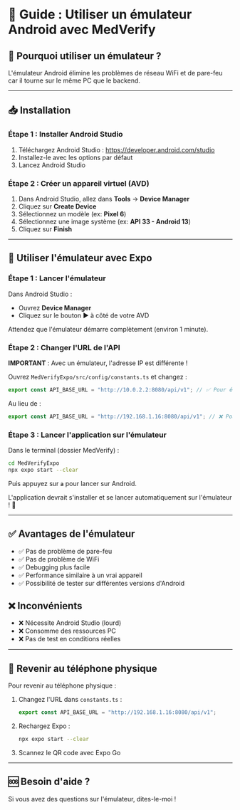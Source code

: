 # 📱 Guide : Utiliser un émulateur Android avec MedVerify

## 🎯 Pourquoi utiliser un émulateur ?

L'émulateur Android élimine les problèmes de réseau WiFi et de pare-feu car il tourne sur le même PC que le backend.

---

## 📥 Installation

### Étape 1 : Installer Android Studio

1. Téléchargez Android Studio : https://developer.android.com/studio
2. Installez-le avec les options par défaut
3. Lancez Android Studio

### Étape 2 : Créer un appareil virtuel (AVD)

1. Dans Android Studio, allez dans **Tools** → **Device Manager**
2. Cliquez sur **Create Device**
3. Sélectionnez un modèle (ex: **Pixel 6**)
4. Sélectionnez une image système (ex: **API 33 - Android 13**)
5. Cliquez sur **Finish**

---

## 🚀 Utiliser l'émulateur avec Expo

### Étape 1 : Lancer l'émulateur

Dans Android Studio :

- Ouvrez **Device Manager**
- Cliquez sur le bouton ▶️ à côté de votre AVD

Attendez que l'émulateur démarre complètement (environ 1 minute).

### Étape 2 : Changer l'URL de l'API

**IMPORTANT** : Avec un émulateur, l'adresse IP est différente !

Ouvrez `MedVerifyExpo/src/config/constants.ts` et changez :

```typescript
export const API_BASE_URL = "http://10.0.2.2:8080/api/v1"; // ✅ Pour émulateur
```

Au lieu de :

```typescript
export const API_BASE_URL = "http://192.168.1.16:8080/api/v1"; // ❌ Pour appareil physique
```

### Étape 3 : Lancer l'application sur l'émulateur

Dans le terminal (dossier MedVerify) :

```bash
cd MedVerifyExpo
npx expo start --clear
```

Puis appuyez sur **`a`** pour lancer sur Android.

L'application devrait s'installer et se lancer automatiquement sur l'émulateur ! 🎉

---

## ✅ Avantages de l'émulateur

- ✅ Pas de problème de pare-feu
- ✅ Pas de problème de WiFi
- ✅ Debugging plus facile
- ✅ Performance similaire à un vrai appareil
- ✅ Possibilité de tester sur différentes versions d'Android

## ❌ Inconvénients

- ❌ Nécessite Android Studio (lourd)
- ❌ Consomme des ressources PC
- ❌ Pas de test en conditions réelles

---

## 🔄 Revenir au téléphone physique

Pour revenir au téléphone physique :

1. Changez l'URL dans `constants.ts` :

   ```typescript
   export const API_BASE_URL = "http://192.168.1.16:8080/api/v1";
   ```

2. Rechargez Expo :

   ```bash
   npx expo start --clear
   ```

3. Scannez le QR code avec Expo Go

---

## 🆘 Besoin d'aide ?

Si vous avez des questions sur l'émulateur, dites-le-moi !


